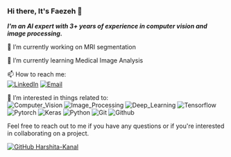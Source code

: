 ### Hi there, It's Faezeh 👋

*__I'm an AI expert with 3+ years of experience in computer vision and image processing.__*<br>

🔭 I’m currently working on MRI segmentation<br>

🌱 I’m currently learning Medical Image Analysis<br>

📫 How to reach me:<br>
[![LinkedIn](https://img.shields.io/badge/-LinkedIn-f1c40f?style=flat-square&logo=LinkedIn&logoColor=fff)](https://www.linkedin.com/in/faezehmosayyebi/)
[![Email](https://img.shields.io/badge/-Gmail-f1c40f?style=flat-square&logo=Gmail&logoColor=fff)](mailto:faezeh.mosayyebi@gmail.com)

🎉 I’m interested in things related to:<br>
![Computer_Vision](https://img.shields.io/badge/-Computer_Vision-34495e?style=flat-square&logo=Computer_Vision&logoColor=fff)
![Image_Processing](https://img.shields.io/badge/-Image_Processing-34495e?style=flat-square&logo=Image_Processing&logoColor=fff)
![Deep_Learning](https://img.shields.io/badge/-Deep_Learning-34495e?style=flat-square&logo=Deep_Learning&logoColor=fff)
![Tensorflow](https://img.shields.io/badge/-Tensorflow-34495e?style=flat-square&logo=Tensorflow&logoColor=fff)
![Pytorch](https://img.shields.io/badge/-Pytorch-34495e?style=flat-square&logo=Pytorch&logoColor=fff)
![Keras](https://img.shields.io/badge/-Keras-34495e?style=flat-square&logo=Keras&logoColor=fff)
![Python](https://img.shields.io/badge/-Python-34495e?style=flat-square&logo=Python&logoColor=fff)
![Git](https://img.shields.io/badge/-Git-34495e?style=flat-square&logo=Git&logoColor=fff)
![Github](https://img.shields.io/badge/-Github-34495e?style=flat-square&logo=Github&logoColor=fff)

Feel free to reach out to me if you have any questions or if you're interested in collaborating on a project.

<!-- (![My github stats](https://github-readme-stats.vercel.app/api?username=FaezehMosayyebi&count_private=true&hide=stars,issues&show_icons=true)<br> -->
[![GitHub Harshita-Kanal](https://img.shields.io/github/followers/FaezehMosayyebi?label=follow&style=social)](https://github.com/FaezehMosayyebi)
